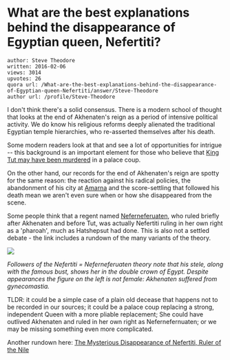 # What are the best explanations behind the disappearance of Egyptian queen, Nefertiti?

	author: Steve Theodore
	written: 2016-02-06
	views: 3014
	upvotes: 26
	quora url: /What-are-the-best-explanations-behind-the-disappearance-of-Egyptian-queen-Nefertiti/answer/Steve-Theodore
	author url: /profile/Steve-Theodore


I don't think there's a solid consensus. There is a modern school of thought that looks at the end of Akhenaten's reign as a period of intensive political activity. We do know his religious reforms deeply alienated the traditional Egyptian temple hierarchies, who re-asserted themselves after his death. 

Some modern readers look at that and see a lot of opportunities for intrigue -- this background is an important element for those who believe that [ King Tut may have been murdered](http://www.unmuseum.org/tutmurder.htm) in a palace coup. 

On the other hand, our records for the end of Akhenaten's reign are spotty for the same reason: the reaction against his radical policies, the abandonment of his city at [Amarna](https://en.wikipedia.org/wiki/Amarna) and the score-settling that followed his death mean we aren't even sure when or how she disappeared from the scene. 

Some people think that a regent named [Neferneferuaten](https://en.wikipedia.org/wiki/Neferneferuaten), who ruled briefly after Akhenaten and before Tut, was actually Nefertiti ruling in her own right as a 'pharoah', much as Hatshepsut had done. This is also not a settled debate - the link includes a rundown of the many variants of the theory.

![](https://qph.fs.quoracdn.net/main-qimg-c0f8ab89ae86501b15b9fa620847c421)

_Followers of the Nefertiti = Neferneferuaten theory note that his stele, along with the famous bust, shows her in the double crown of Egypt. Despite appearances the figure on the left is not female: Akhenaten suffered from gynecomastia._ 

TLDR: it could be a simple case of a plain old decease that happens not to be recorded in our sources; it could be a palace coup replacing a strong, independent Queen with a more pliable replacement; She could have outlived Akhenaten and ruled in her own right as Nefernefernuaten; or we may be missing something even more complicated. 

Another rundown here: [The Mysterious Disappearance of Nefertiti, Ruler of the Nile](http://www.ancient-origins.net/unexplained-phenomena/mysterious-disappearance-nefertiti-ruler-nile-001988) 

